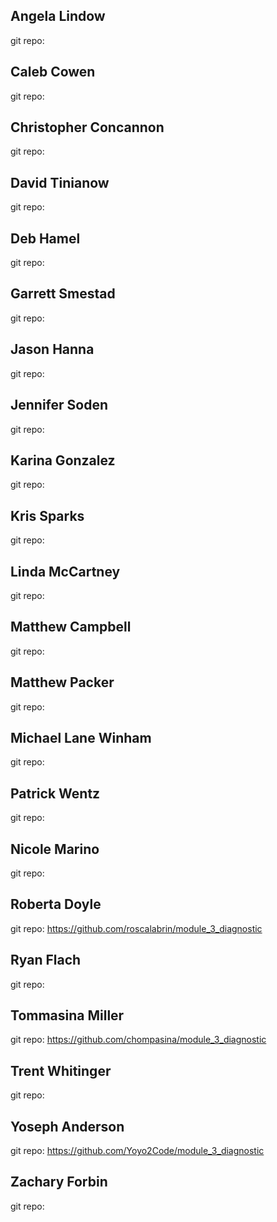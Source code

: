 ## Angela Lindow
git repo:

## Caleb Cowen
git repo:

## Christopher Concannon
git repo:

## David Tinianow
git repo:

## Deb Hamel
git repo:

## Garrett Smestad
git repo:

## Jason Hanna
git repo:

## Jennifer Soden
git repo:

## Karina Gonzalez
git repo:

## Kris Sparks
git repo:

## Linda McCartney
git repo:

## Matthew Campbell
git repo:

## Matthew Packer
git repo:

## Michael Lane Winham
git repo:

## Patrick Wentz
git repo:

## Nicole Marino
git repo:

## Roberta Doyle
git repo: https://github.com/roscalabrin/module_3_diagnostic

## Ryan Flach
git repo:

## Tommasina Miller
git repo: https://github.com/chompasina/module_3_diagnostic

## Trent Whitinger
git repo:

## Yoseph Anderson
git repo: https://github.com/Yoyo2Code/module_3_diagnostic

## Zachary Forbin
git repo:

